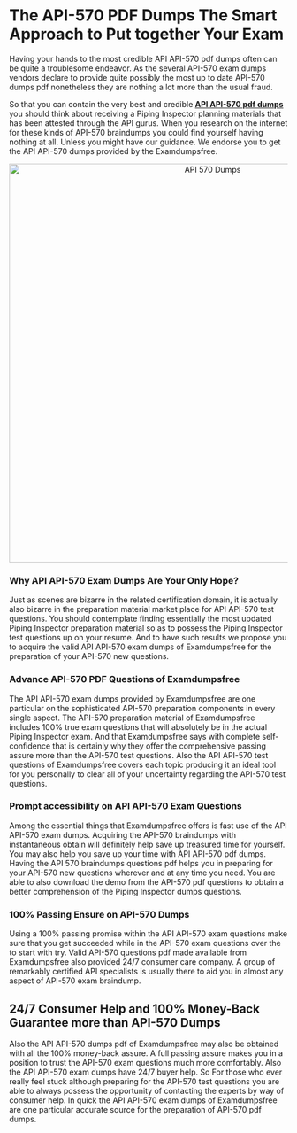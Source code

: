 <h1>The API-570 PDF Dumps The Smart Approach to Put together Your Exam</h1>
<p>Having your hands to the most credible API API-570 pdf dumps often can be quite a troublesome endeavor. As the several API-570 exam dumps vendors declare to provide quite possibly the most up to date API-570 dumps pdf nonetheless they are nothing a lot more than the usual fraud.</p>
<p>So that you can contain the very best and credible <strong><a href="https://examdumpsfree.com/API-570-exam-dumps">API API-570 pdf dumps</a></strong> you should think about receiving a Piping Inspector planning materials that has been attested through the API gurus. When you research on the internet for these kinds of API-570 braindumps you could find yourself having nothing at all. Unless you might have our guidance. We endorse you to get the API API-570 dumps provided by the Examdumpsfree.</p>
<p style="text-align: center;"><a href="https://examdumpsfree.com/API-570-exam-dumps"><img src="https://i.ibb.co/yV3fvNg/Exam-Dumps-Free.png" alt="API 570 Dumps" width="720" /></a></p>
<h3>Why API API-570 Exam Dumps Are Your Only Hope?</h3>
<p>Just as scenes are bizarre in the related certification domain, it is actually also bizarre in the preparation material market place for API API-570 test questions. You should contemplate finding essentially the most updated Piping Inspector preparation material so as to possess the Piping Inspector test questions up on your resume. And to have such results we propose you to acquire the valid API API-570 exam dumps of Examdumpsfree for the preparation of your API-570 new questions.</p>
<h3><strong>Advance API-570 PDF Questions of Examdumpsfree</strong></h3>
<p>The API API-570 exam dumps provided by Examdumpsfree are one particular on the sophisticated API-570 preparation components in every single aspect. The API-570 preparation material of Examdumpsfree includes 100% true exam questions that will absolutely be in the actual Piping Inspector exam. And that Examdumpsfree says with complete self-confidence that is certainly why they offer the comprehensive passing assure more than the API-570 test questions. Also the API API-570 test questions of Examdumpsfree covers each topic producing it an ideal tool for you personally to clear all of your uncertainty regarding the API-570 test questions.</p>
<h3><strong>Prompt accessibility on API API-570 Exam Questions</strong></h3>
<p>Among the essential things that Examdumpsfree offers is fast use of the API API-570 exam dumps. Acquiring the API-570 braindumps with instantaneous obtain will definitely help save up treasured time for yourself. You may also help you save up your time with API API-570 pdf dumps. Having the API 570 braindumps questions pdf helps you in preparing for your API-570 new questions wherever and at any time you need. You are able to also download the demo from the API-570 pdf questions to obtain a better comprehension of the Piping Inspector dumps questions.</p>
<h3><strong>100% Passing Ensure on API-570 Dumps</strong></h3>
<p>Using a 100% passing promise within the API API-570 exam questions make sure that you get succeeded while in the API-570 exam questions over the to start with try. Valid API-570 questions pdf made available from Examdumpsfree also provided 24/7 consumer care company. A group of remarkably certified API specialists is usually there to aid you in almost any aspect of API-570 exam braindump.</p>
<h2><strong>24/7 Consumer Help and 100% Money-Back Guarantee more than API-570 Dumps</strong></h2>
<p>Also the API API-570 dumps pdf of Examdumpsfree may also be obtained with all the 100% money-back assure. A full passing assure makes you in a position to trust the API-570 exam questions much more comfortably. Also the API API-570 exam dumps have 24/7 buyer help. So For those who ever really feel stuck although preparing for the API-570 test questions you are able to always possess the opportunity of contacting the experts by way of consumer help. In quick the API API-570 exam dumps of Examdumpsfree are one particular accurate source for the preparation of API-570 pdf dumps.</p>
<h3>&nbsp;</h3>
<h3>&nbsp;</h3>
